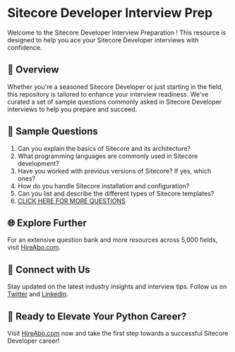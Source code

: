 # Sitecore Developer Interview Prep

Welcome to the Sitecore Developer Interview Preparation ! This resource is designed to help you ace your Sitecore Developer interviews with confidence.

## 🚀 Overview

Whether you're a seasoned Sitecore Developer or just starting in the field, this repository is tailored to enhance your interview readiness. We've curated a set of sample questions commonly asked in Sitecore Developer interviews to help you prepare and succeed.

## 📝 Sample Questions

1. Can you explain the basics of Sitecore and its architecture?
2. What programming languages are commonly used in Sitecore development?
3. Have you worked with previous versions of Sitecore? If yes, which ones?
4. How do you handle Sitecore installation and configuration?
5. Can you list and describe the different types of Sitecore templates?
6. [CLICK HERE FOR MORE QUESTIONS](https://hireabo.com/job/0_0_42/Sitecore%20Developer)

## 🌐 Explore Further

For an extensive question bank and more resources across 5,000 fields, visit [HireAbo.com](https://www.hireabo.com).

## 📱 Connect with Us

Stay updated on the latest industry insights and interview tips. Follow us on [Twitter](https://twitter.com/hireabo) and [LinkedIn](https://www.linkedin.com/in/hire-abo-3609972a8/).

## 🚀 Ready to Elevate Your Python Career?

Visit [HireAbo.com](https://www.hireabo.com) now and take the first step towards a successful Sitecore Developer career!